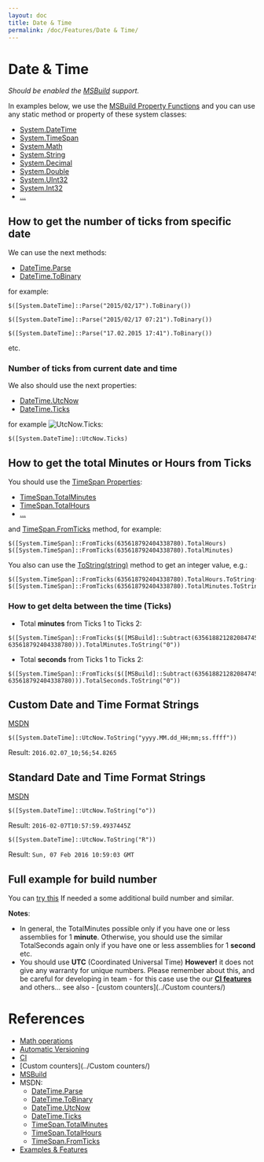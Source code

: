 ```yaml
---
layout: doc
title: Date & Time
permalink: /doc/Features/Date & Time/
---
```

# Date & Time

*Should be enabled the [MSBuild](../../Scripts/MSBuild/) support.*

In examples below, we use the [MSBuild Property Functions](https://msdn.microsoft.com/en-us/library/vstudio/dd633440%28v=vs.120%29.aspx#BKMK_PropertyFunctions) and you can use any static method or property of these system classes:

* [System.DateTime](https://msdn.microsoft.com/en-us/library/system.datetime_methods%28v=vs.100%29.aspx)
* [System.TimeSpan](https://msdn.microsoft.com/en-us/library/system.timespan_methods%28v=vs.100%29.aspx)
* [System.Math](https://msdn.microsoft.com/en-us/library/system.math_methods%28v=vs.100%29.aspx)
* [System.String](https://msdn.microsoft.com/en-us/library/system.string_methods%28v=vs.100%29.aspx)
* [System.Decimal](https://msdn.microsoft.com/en-us/library/system.decimal_methods%28v=vs.100%29.aspx)
* [System.Double](https://msdn.microsoft.com/en-us/library/system.double_methods%28v=vs.100%29.aspx)
* [System.UInt32](https://msdn.microsoft.com/en-us/library/system.uint32_methods%28v=vs.100%29.aspx)
* [System.Int32](https://msdn.microsoft.com/en-us/library/system.int32_methods%28v=vs.100%29.aspx)
* [...](https://msdn.microsoft.com/en-us/library/vstudio/dd633440%28v=vs.120%29.aspx#BKMK_Static)


## How to get the number of ticks from specific date

We can use the next methods:

* [DateTime.Parse](https://msdn.microsoft.com/en-us/library/system.datetime.parse.aspx)
* [DateTime.ToBinary](https://msdn.microsoft.com/en-us/library/system.datetime.tobinary%28v=vs.110%29.aspx)

for example:

```{{site.msblang}}
$([System.DateTime]::Parse("2015/02/17").ToBinary())
```

```{{site.msblang}}
$([System.DateTime]::Parse("2015/02/17 07:21").ToBinary())
```

```{{site.msblang}}
$([System.DateTime]::Parse("17.02.2015 17:41").ToBinary())
```
etc.

### Number of ticks from current date and time

We also should use the next properties:

* [DateTime.UtcNow](https://msdn.microsoft.com/en-us/library/system.datetime.utcnow%28v=vs.100%29.aspx)
* [DateTime.Ticks](https://msdn.microsoft.com/en-us/library/system.datetime.ticks%28v=vs.100%29.aspx)

for example ![UtcNow.Ticks](https://bitbucket.org/3F/vssolutionbuildevent/wiki/Resources/examples/UtcNow-Ticks.gif):

```{{site.msblang}}
$([System.DateTime]::UtcNow.Ticks)
```

## How to get the total Minutes or Hours from Ticks

You should use the [TimeSpan Properties](https://msdn.microsoft.com/en-us/library/System.TimeSpan_properties%28v=vs.100%29.aspx):

* [TimeSpan.TotalMinutes](https://msdn.microsoft.com/en-us/library/system.timespan.totalminutes%28v=vs.100%29.aspx)
* [TimeSpan.TotalHours](https://msdn.microsoft.com/en-us/library/system.timespan.totalhours%28v=vs.100%29.aspx)
* [...](https://msdn.microsoft.com/en-us/library/System.TimeSpan_properties%28v=vs.100%29.aspx)

and [TimeSpan.FromTicks](https://msdn.microsoft.com/en-us/library/system.timespan.fromticks%28v=vs.100%29.aspx) method, for example:

```{{site.msblang}}
$([System.TimeSpan]::FromTicks(635618792404338780).TotalHours)
$([System.TimeSpan]::FromTicks(635618792404338780).TotalMinutes)
```
You also can use the [ToString(string)](https://msdn.microsoft.com/en-us/library/kfsatb94%28v=vs.110%29.aspx) method to get an integer value, e.g.:

```{{site.msblang}}
$([System.TimeSpan]::FromTicks(635618792404338780).TotalHours.ToString("0"))
$([System.TimeSpan]::FromTicks(635618792404338780).TotalMinutes.ToString("0"))
```

### How to get delta between the time (Ticks)

* Total **minutes** from Ticks 1 to Ticks 2:

```{{site.msblang}}
$([System.TimeSpan]::FromTicks($([MSBuild]::Subtract(635618821282084745, 635618792404338780))).TotalMinutes.ToString("0"))
```

* Total **seconds** from Ticks 1 to Ticks 2:

```{{site.msblang}}
$([System.TimeSpan]::FromTicks($([MSBuild]::Subtract(635618821282084745, 635618792404338780))).TotalSeconds.ToString("0"))
```

## Custom Date and Time Format Strings

[MSDN](https://msdn.microsoft.com/en-us/library/8kb3ddd4%28v=vs.110%29.aspx)

```{{site.msblang}}
$([System.DateTime]::UtcNow.ToString("yyyy.MM.dd_HH;mm;ss.ffff"))
```
Result: `2016.02.07_10;56;54.8265`

## Standard Date and Time Format Strings

[MSDN](https://msdn.microsoft.com/library/az4se3k1%28v=vs.100%29.aspx)

```{{site.msblang}}
$([System.DateTime]::UtcNow.ToString("o"))
```
Result: `2016-02-07T10:57:59.4937445Z`

```{{site.msblang}}
$([System.DateTime]::UtcNow.ToString("R"))
```
Result: `Sun, 07 Feb 2016 10:59:03 GMT`

## Full example for build number

You can [try this](../../Examples/Version/Manually/) If needed a some additional build number and similar.

**Notes**: 

* In general, the TotalMinutes possible only if you have one or less assemblies for 1 **minute**. Otherwise, you should use the similar TotalSeconds again only if you have one or less assemblies for 1 **second** etc.
* You should use **UTC** (Coordinated Universal Time) **However!** it does not give any warranty for unique numbers. Please remember about this, and be careful for developing in team - for this case use the our **[CI features](../../CI/)** and others... see also - [custom counters](../Custom counters/)

# References #

* [Math operations](../Math/)
* [Automatic Versioning](../../Examples/Version/)
* [CI](../../CI/)
* [Custom counters](../Custom counters/)
* [MSBuild](../../Scripts/MSBuild/)
* MSDN:
    * [DateTime.Parse](https://msdn.microsoft.com/en-us/library/system.datetime.parse.aspx)
    * [DateTime.ToBinary](https://msdn.microsoft.com/en-us/library/system.datetime.tobinary%28v=vs.110%29.aspx)
    * [DateTime.UtcNow](https://msdn.microsoft.com/en-us/library/system.datetime.utcnow%28v=vs.100%29.aspx)
    * [DateTime.Ticks](https://msdn.microsoft.com/en-us/library/system.datetime.ticks%28v=vs.100%29.aspx)
    * [TimeSpan.TotalMinutes](https://msdn.microsoft.com/en-us/library/system.timespan.totalminutes%28v=vs.100%29.aspx)
    * [TimeSpan.TotalHours](https://msdn.microsoft.com/en-us/library/system.timespan.totalhours%28v=vs.100%29.aspx)
    * [TimeSpan.FromTicks](https://msdn.microsoft.com/en-us/library/system.timespan.fromticks%28v=vs.100%29.aspx)
* [Examples & Features](../../Examples/)
